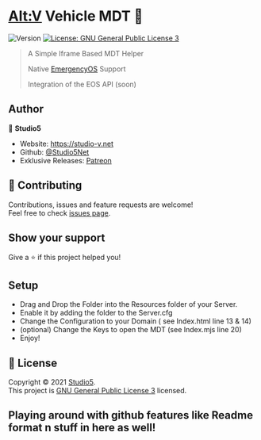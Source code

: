 # [Alt:V](https://altv.mp//) Vehicle MDT 👋
<p>
  <img alt="Version" src="https://img.shields.io/badge/version-1.0.0-blue.svg?cacheSeconds=2592000" />
  <a href="https://www.gnu.org/licenses/gpl-3.0.de.html" target="_blank">
    <img alt="License: GNU General Public License 3" src="https://img.shields.io/badge/License-GNU General Public License 3-yellow.svg" />
  </a>
</p>

> A Simple Iframe Based MDT Helper
> 
> Native [EmergencyOS](https://ancomox.com/products/emergencyos) Support
> 
> Integration of the EOS API (soon)

## Author

👤 **Studio5**

* Website: https://studio-v.net
* Github: [@Studio5Net](https://github.com/Studio5Net)
* Exklusive Releases: [Patreon](https://www.patreon.com/Studio5net)

## 🤝 Contributing

Contributions, issues and feature requests are welcome!<br />Feel free to check [issues page](https://github.com/Studio5Net/ALT-V-vehicle-MDT/issues). 

## Show your support

Give a ⭐️ if this project helped you!

## Setup

* Drag and Drop the Folder into the Resources folder of your Server.
* Enable it by adding the folder to the Server.cfg
* Change the Configuration to your Domain ( see Index.html line 13 & 14)
* (optional) Change the Keys to open the MDT (see Index.mjs line 20)
* Enjoy!

## 📝 License

Copyright © 2021 [Studio5](https://github.com/Studio5Net).<br />
This project is [GNU General Public License 3](https://www.gnu.org/licenses/gpl-3.0.de.html) licensed.

## Playing around with github features like Readme format n stuff in here as well!

